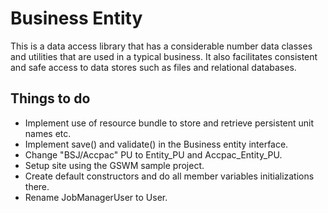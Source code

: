 # Business Entity

This is a data access library that has a considerable number data classes and 
utilities that are used in a typical business.  It also facilitates consistent 
and safe access to data stores such as files and relational databases.

## Things to do
- Implement use of resource bundle to store and retrieve persistent unit names etc.
- Implement save() and validate() in the Business entity interface.
- Change "BSJ/Accpac" PU to Entity_PU and Accpac_Entity_PU.
- Setup site using the GSWM sample project.
- Create default constructors and do all member variables initializations there.
- Rename JobManagerUser to User.
